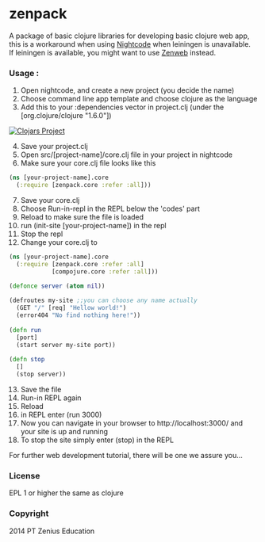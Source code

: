 zenpack
=======

A package of basic clojure libraries for developing basic clojure web app, this is a workaround when
using <a href="http://Nightcode.info" target="_blank">Nightcode</a> when leiningen is unavailable.  
If leiningen is available, you might want to use <a href="https://github.com/zeniuseducation/zenweb-template">Zenweb</a> instead.  

### Usage :

1. Open nightcode, and create a new project (you decide the name)  
2. Choose command line app template and choose clojure as the language  
3. Add this to your :dependencies vector in project.clj (under the [org.clojure/clojure "1.6.0"])  

[![Clojars Project](http://clojars.org/zenedu/zenpack/latest-version.svg)](http://clojars.org/zenedu/zenpack)

4. Save your project.clj  
5. Open src/[project-name]/core.clj file in your project in nightcode  
6. Make sure your core.clj file looks like this  

```clojure 
(ns [your-project-name].core
  (:require [zenpack.core :refer :all]))
```

7. Save your core.clj  
8. Choose Run-in-repl in the REPL below the 'codes' part  
9. Reload to make sure the file is loaded  
10. run (init-site [your-project-name]) in the repl  
11. Stop the repl  
12. Change your core.clj to   

```clojure
(ns [your-project-name].core
  (:require [zenpack.core :refer :all]
            [compojure.core :refer :all]))
  
(defonce server (atom nil))

(defroutes my-site ;;you can choose any name actually
  (GET "/" [req] "Hellow world!")
  (error404 "No find nothing here!"))
  
(defn run
  [port]
  (start server my-site port))
  
(defn stop
  []
  (stop server))

```

13. Save the file  
14. Run-in REPL again  
15. Reload  
16. in REPL enter (run 3000)  
17. Now you can navigate in your browser to http://localhost:3000/ and your site is up and running  
18. To stop the site simply enter (stop) in the REPL

For further web development tutorial, there will be one we assure you...

### License

EPL 1 or higher the same as clojure

### Copyright

2014 PT Zenius Education
